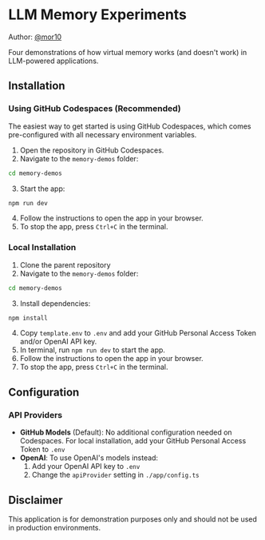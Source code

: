 # LLM Memory Experiments

Author: [@mor10](https://github.com/mor10)

Four demonstrations of how virtual memory works (and doesn't work) in LLM-powered applications. 

## Installation

### Using GitHub Codespaces (Recommended)
The easiest way to get started is using GitHub Codespaces, which comes pre-configured with all necessary environment variables. 
1. Open the repository in GitHub Codespaces.
2. Navigate to the `memory-demos` folder:
```bash
cd memory-demos
```
3. Start the app:
```bash
npm run dev
```
4. Follow the instructions to open the app in your browser.
5. To stop the app, press `Ctrl+C` in the terminal.

### Local Installation
1. Clone the parent repository
2. Navigate to the `memory-demos` folder:
```bash
cd memory-demos
```
3. Install dependencies:
```bash
npm install
```
4. Copy `template.env` to `.env` and add your GitHub Personal Access Token and/or OpenAI API key.
2. In terminal, run `npm run dev` to start the app.
3. Follow the instructions to open the app in your browser.
4. To stop the app, press `Ctrl+C` in the terminal.


## Configuration

### API Providers
- **GitHub Models** (Default): No additional configuration needed on Codespaces. For local installation, add your GitHub Personal Access Token to `.env`
- **OpenAI**: To use OpenAI's models instead:
  1. Add your OpenAI API key to `.env`
  2. Change the `apiProvider` setting in `./app/config.ts`

## Disclaimer

This application is for demonstration purposes only and should not be used in production environments.
